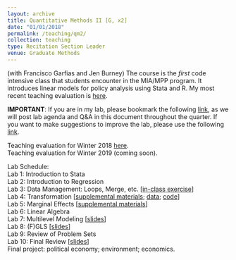 ```yaml
---
layout: archive
title: Quantitative Methods II [G, x2]
date: "01/01/2018"
permalink: /teaching/qm2/
collection: teaching
type: Recitation Section Leader
venue: Graduate Methods
---
```


(with Francisco Garfias and Jen Burney) The course is the _first_ code intensive class that students encounter in the MIA/MPP program. It introduces linear models for policy analysis using Stata and R. My most recent teaching evaluation is [here](https://shanexuan.github.io/files/qm2-eval-wi18.pdf). 

__IMPORTANT__: If you are in my lab, please bookmark the following [link](https://docs.google.com/document/d/1F5tciuW92cYoFBdOK6K8iF3StXAlTdj3yvYe44Wmx0Q/edit?usp=sharing), as we will post lab agenda and Q&A in this document throughout the quarter.  If you want to make suggestions to improve the lab, please use the following [link](https://goo.gl/forms/JLL7ErnN0zWa6ewX2).

Teaching evaluation for Winter 2018 [here](https://shanexuan.github.io/files/qm2-eval-wi18.pdf).  
Teaching evaluation for Winter 2019 (coming soon).

Lab Schedule:  
Lab 1: Introduction to Stata  
Lab 2: Introduction to Regression  
Lab 3: Data Management: Loops, Merge, etc. [[in-class exercise](https://shanexuan.github.io/files/qm2-slides/loop-example.pdf)]  
Lab 4: Transformation [[supplemental materials](https://shanexuan.github.io/files/qm2-slides/transform.pdf); [data](https://shanexuan.com/files/qm2-slides/hpi.dta); [code](http://shanexuan.github.io/files/qm2-slides/lab4.do)]  
Lab 5: Marginal Effects [[supplemental materials](https://shanexuan.com/files/qm2-slides/QM2_lab5_supp_margin.pdf)]  
Lab 6: Linear Algebra  
Lab 7: Multilevel Modeling [[slides](https://shanexuan.github.io/files/qm2-slides/multilevel.pdf)]  
Lab 8: (F)GLS [[slides](https://shanexuan.github.io/files/qm2-slides/gls.pdf)]  
Lab 9: Review of Problem Sets  
Lab 10: Final Review [[slides](https://shanexuan.github.io/files/qm2-slides/reg-short-ver.pdf)]    
Final project: political economy; environment; economics.  
